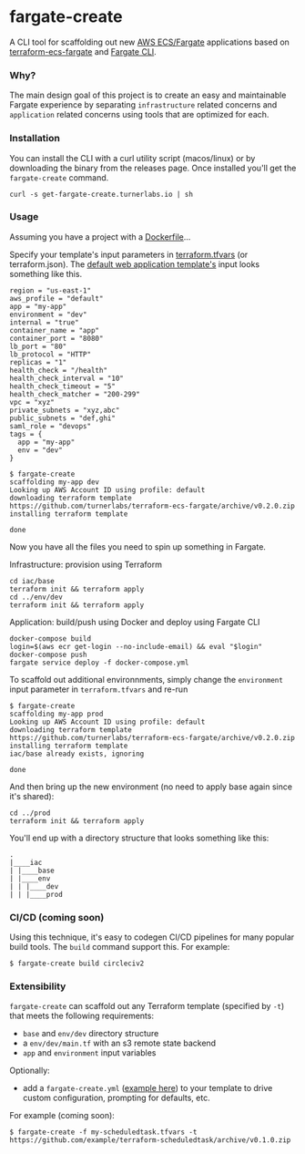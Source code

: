 fargate-create
==============

A CLI tool for scaffolding out new [AWS ECS/Fargate](https://aws.amazon.com/fargate/) applications based on [terraform-ecs-fargate](https://github.com/turnerlabs/terraform-ecs-fargate) and [Fargate CLI](https://github.com/turnerlabs/fargate).


### Why?

The main design goal of this project is to create an easy and maintainable Fargate experience by separating `infrastructure` related concerns and `application` related concerns using tools that are optimized for each.

### Installation

You can install the CLI with a curl utility script (macos/linux) or by downloading the binary from the releases page. Once installed you'll get the `fargate-create` command.

```
curl -s get-fargate-create.turnerlabs.io | sh
````

### Usage

Assuming you have a project with a [Dockerfile]()...

Specify your template's input parameters in [terraform.tfvars](https://www.terraform.io/docs/configuration/variables.html) (or terraform.json).  The [default web application template's](https://github.com/turnerlabs/terraform-ecs-fargate) input looks something like this.

```hcl
region = "us-east-1"
aws_profile = "default"
app = "my-app"
environment = "dev"
internal = "true"
container_name = "app"
container_port = "8080"
lb_port = "80"
lb_protocol = "HTTP"
replicas = "1"
health_check = "/health"
health_check_interval = "10"
health_check_timeout = "5"
health_check_matcher = "200-299"
vpc = "xyz"
private_subnets = "xyz,abc"
public_subnets = "def,ghi"
saml_role = "devops"
tags = {
  app = "my-app"
  env = "dev"
}
```

```shell
$ fargate-create
scaffolding my-app dev
Looking up AWS Account ID using profile: default
downloading terraform template https://github.com/turnerlabs/terraform-ecs-fargate/archive/v0.2.0.zip
installing terraform template

done
```

Now you have all the files you need to spin up something in Fargate.

Infrastructure:  provision using Terraform
```shell
cd iac/base
terraform init && terraform apply
cd ../env/dev
terraform init && terraform apply
```

Application:  build/push using Docker and deploy using Fargate CLI
```shell
docker-compose build
login=$(aws ecr get-login --no-include-email) && eval "$login"
docker-compose push
fargate service deploy -f docker-compose.yml
```

To scaffold out additional environnments, simply change the `environment` input parameter in `terraform.tfvars` and re-run
```shell
$ fargate-create
scaffolding my-app prod
Looking up AWS Account ID using profile: default
downloading terraform template https://github.com/turnerlabs/terraform-ecs-fargate/archive/v0.2.0.zip
installing terraform template
iac/base already exists, ignoring

done
```

And then bring up the new environment (no need to apply base again since it's shared):
```shell
cd ../prod
terraform init && terraform apply
```

You'll end up with a directory structure that looks something like this:
```
.
|____iac
| |____base
| |____env
| | |____dev
| | |____prod
```


### CI/CD (coming soon)

Using this technique, it's easy to codegen CI/CD pipelines for many popular build tools.  The `build` command support this. For example:

```shell
$ fargate-create build circleciv2
```

### Extensibility

`fargate-create` can scaffold out any Terraform template (specified by `-t`) that meets the following requirements:

- `base` and `env/dev` directory structure 
- a `env/dev/main.tf` with an s3 remote state backend
- `app` and `environment` input variables

Optionally:

- add a `fargate-create.yml` ([example here](examples/fargate-create.yml)) to your template to drive custom configuration, prompting for defaults, etc. 

For example (coming soon):
```shell
$ fargate-create -f my-scheduledtask.tfvars -t https://github.com/example/terraform-scheduledtask/archive/v0.1.0.zip
```
